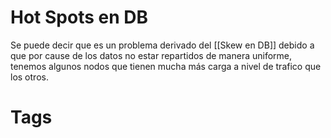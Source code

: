 # Hot Spots en DB
Se puede decir que es un problema derivado del [[Skew en DB]] debido a que por cause de los datos no estar repartidos de manera uniforme, tenemos algunos nodos que tienen mucha más carga a nivel de trafico que los otros.

# Tags